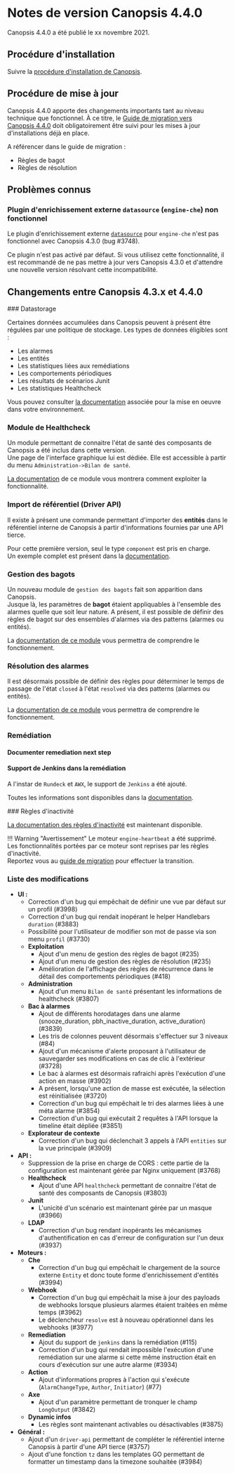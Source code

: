 # Notes de version Canopsis 4.4.0

Canopsis 4.4.0 a été publié le xx novembre 2021.

## Procédure d'installation

Suivre la [procédure d'installation de Canopsis](../guide-administration/installation/index.md).

## Procédure de mise à jour

Canopsis 4.4.0 apporte des changements importants tant au niveau technique que fonctionnel. À ce titre, le [Guide de migration vers Canopsis 4.4.0](migration/migration-4.4.0.md) doit obligatoirement être suivi pour les mises à jour d'installations déjà en place.

A référencer dans le guide de migration :  

* Règles de bagot
* Règles de résolution


## Problèmes connus

### Plugin d'enrichissement externe `datasource` (`engine-che`) non fonctionnel

Le plugin d'enrichissement externe [`datasource`](../guide-administration/moteurs/moteur-che.md#activation-des-plugins-denrichissement-externe-datasource) pour `engine-che` n'est pas fonctionnel avec Canopsis 4.3.0 (bug #3748).

Ce plugin n'est pas activé par défaut. Si vous utilisez cette fonctionnalité, il est recommandé de ne pas mettre à jour vers Canopsis 4.3.0 et d'attendre une nouvelle version résolvant cette incompatibilité.

## Changements entre Canopsis 4.3.x et 4.4.0

### Datastorage

Certaines données accumulées dans Canopsis peuvent à présent être régulées par une politique de stockage. Les types de données éligibles sont :

* Les alarmes
* Les entités
* Les statistiques liées aux remédiations
* Les comportements périodiques
* Les résultats de scénarios Junit
* Les statistiques Healthcheck

Vous pouvez consulter [la documentation](../../guide-administration/stockage-donnees) associée pour la mise en oeuvre dans votre environnement.

### Module de Healthcheck

Un module permettant de connaitre l'état de santé des composants de Canopsis a été inclus dans cette version.  
Une page de l'interface graphique lui est dédiée. Elle est accessible à partir du menu `Administration->Bilan de santé`.  

[La documentation](../../guide-de-depannage/module-healthcheck) de ce module vous montrera comment exploiter la fonctionnalité.

### Import de référentiel (Driver API)

Il existe à présent une commande permettant d'importer des **entités** dans le référentiel interne de Canopsis à partir d'informations fournies par une API tierce.

Pour cette première version, seul le type `component` est pris en charge.  
Un exemple complet est présent dans la [documentation](../../interconnexions/drivers/driver-api).

### Gestion des bagots

Un nouveau module de `gestion des bagots` fait son apparition dans Canopsis.  
Jusque là, les paramètres de **bagot** étaient appliquables à l'ensemble des alarmes quelle que soit leur nature. A présent, il est possible de définir des règles de bagot sur des ensembles d'alarmes via des patterns (alarmes ou entités).

La [documentation de ce module](../../guide-utilisation/menu-exploitation/regles-bagot) vous permettra de comprendre le fonctionnement.

### Résolution des alarmes

Il est désormais possible de définir des règles pour déterminer le temps de passage de l'état `closed` à l'état `resolved` via des patterns (alarmes ou entités).

La [documentation de ce module](../../guide-utilisation/menu-exploitation/regles-resolution) vous permettra de comprendre le fonctionnement.

### Remédiation

#### Documenter remediation next step

#### Support de Jenkins dans la remédiation

A l'instar de `Rundeck` et `AWX`, le support de `Jenkins` a été ajouté.

Toutes les informations sont disponibles dans la [documentation](../../guide-administration/remediation/#jenkins).

### Règles d'inactivité

[La documentation des règles d'inactivité](../../guide-utilisation/menu-exploitation/regles-inactivite) est maintenant disponible.  

!!! Warning "Avertissement"
    Le moteur `engine-heartbeat` a été supprimé. Les fonctionnalités portées par ce moteur sont reprises par les règles d'inactivité.  
    Reportez vous au [guide de migration](migration/migration-4.4.0.md) pour effectuer la transition.


### Liste des modifications

*  **UI :**
    * Correction d'un bug qui empêchait de définir une vue par défaut sur un profil (#3998)
    * Correction d'un bug qui rendait inopérant le helper Handlebars `duration` (#3883)
    * Possibilité pour l'utilisateur de modifier son mot de passe via son menu `profil` (#3730)
    * **Exploitation**
        * Ajout d'un menu de gestion des règles de bagot (#235)
        * Ajout d'un menu de gestion des règles de résolution (#235)
        * Amélioration de l'affichage des règles de récurrence dans le détail des comportements périodiques (#418)
    * **Administration**
        * Ajout d'un menu `Bilan de santé` présentant les informations de healthcheck (#3807)
    * **Bac à alarmes**
        * Ajout de différents horodatages dans une alarme (snooze_duration, pbh_inactive_duration, active_duration) (#3839)
        * Les tris de colonnes peuvent désormais s'effectuer sur 3 niveaux (#84)
        * Ajout d'un mécanisme d'alerte proposant à l'utilisateur de sauvegarder ses modifications en cas de clic à l'extérieur (#3728)
        * Le bac à alarmes est désormais rafraichi après l'exécution d'une action en masse (#3902)
        * A présent, lorsqu'une action de masse est exécutée, la sélection est réinitialisée (#3720)
        * Correction d'un bug qui empêchait le tri des alarmes liées à une méta alarme (#3854)
        * Correction d'un bug qui exécutait 2 requêtes à l'API lorsque la timeline était dépliée (#3851)
    * **Explorateur de contexte**
        * Correction d'un bug qui déclenchait 3 appels à l'API `entities` sur la vue principale (#3909)
*  **API :**
    * Suppression de la prise en charge de CORS : cette partie de la configuration est maintenant gérée par Nginx uniquement (#3768)
    * **Healthcheck**
        * Ajout d'une API `healthcheck` permettant de connaitre l'état de santé des composants de Canopsis (#3803)
    * **Junit**
        * L'unicité d'un scénario est maintenant gérée par un masque (#3966)
    * **LDAP**
        * Correction d'un bug rendant inopérants les mécanismes d'authentification en cas d'erreur de configuration sur l'un deux (#3937)
*  **Moteurs :**
    * **Che**
        * Correction d'un bug qui empêchait le chargement de la source externe `Entity` et donc toute forme d'enrichissement d'entités (#3994)
    * **Webhook**
        * Correction d'un bug qui empêchait la mise à jour des payloads de webhooks lorsque plusieurs alarmes étaient traitées en même temps (#3962)
        * Le déclencheur `resolve` est à nouveau opérationnel dans les webhooks (#3977)
    * **Remediation**
        * Ajout du support de `jenkins` dans la remédiation (#115)
        * Correction d'un bug qui rendait impossible l'exécution d'une remédiation sur une alarme si cette même instruction était en cours d'exécution sur une autre alarme (#3934)
    * **Action**
        * Ajout d'informations propres à l'action qui s'exécute (`AlarmChangeType`, `Author`, `Initiator`) (#77)
    * **Axe**
        * Ajout d'un paramètre permettant de tronquer le champ `LongOutput` (#3842)
    * **Dynamic infos**
        * Les règles sont maintenant activables ou désactivables (#3875)
*  **Général :**
    * Ajout d'un `driver-api` permettant de compléter le référentiel interne Canopsis à partir d'une API tierce (#3757)
    * Ajout d'une fonction `tz` dans les templates GO permettant de formatter un timestamp dans la timezone souhaitée (#3984)
